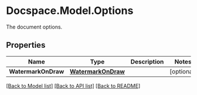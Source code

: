 # Docspace.Model.Options
The document options.

## Properties

Name | Type | Description | Notes
------------ | ------------- | ------------- | -------------
**WatermarkOnDraw** | [**WatermarkOnDraw**](WatermarkOnDraw.md) |  | [optional] 

[[Back to Model list]](../README.md#documentation-for-models) [[Back to API list]](../README.md#documentation-for-api-endpoints) [[Back to README]](../README.md)

